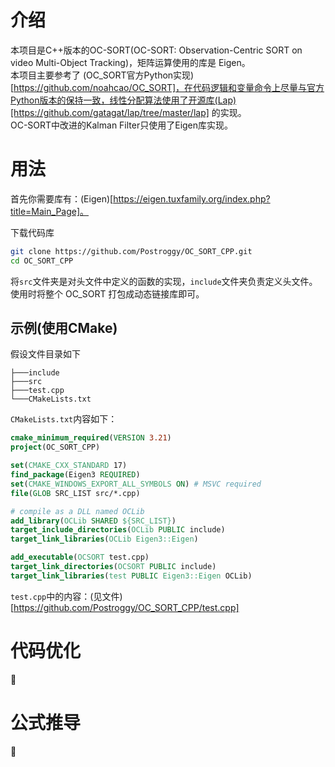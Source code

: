 # 介绍
本项目是C++版本的OC-SORT(OC-SORT: Observation-Centric SORT on video Multi-Object Tracking)，矩阵运算使用的库是 Eigen。  
本项目主要参考了 (OC_SORT官方Python实现)[https://github.com/noahcao/OC_SORT]，在代码逻辑和变量命令上尽量与官方Python版本的保持一致，线性分配算法使用了开源库(Lap)[https://github.com/gatagat/lap/tree/master/lap] 的实现。  
OC-SORT中改进的Kalman Filter只使用了Eigen库实现。


# 用法
首先你需要库有：(Eigen)[https://eigen.tuxfamily.org/index.php?title=Main_Page]。

下载代码库
```bash
git clone https://github.com/Postroggy/OC_SORT_CPP.git
cd OC_SORT_CPP
```
将`src`文件夹是对头文件中定义的函数的实现，`include`文件夹负责定义头文件。使用时将整个 OC_SORT 打包成动态链接库即可。  
## 示例(使用CMake)
假设文件目录如下
```text
├───include
├───src
├───test.cpp
└───CMakeLists.txt
```

`CMakeLists.txt`内容如下：
```cmake
cmake_minimum_required(VERSION 3.21)
project(OC_SORT_CPP)

set(CMAKE_CXX_STANDARD 17)
find_package(Eigen3 REQUIRED)
set(CMAKE_WINDOWS_EXPORT_ALL_SYMBOLS ON) # MSVC required
file(GLOB SRC_LIST src/*.cpp)

# compile as a DLL named OCLib
add_library(OCLib SHARED ${SRC_LIST})
target_include_directories(OCLib PUBLIC include)
target_link_libraries(OCLib Eigen3::Eigen)

add_executable(OCSORT test.cpp)
target_link_directories(OCSORT PUBLIC include)
target_link_libraries(test PUBLIC Eigen3::Eigen OCLib)
```

`test.cpp`中的内容：(见文件)[https://github.com/Postroggy/OC_SORT_CPP/test.cpp]

# 代码优化
:construction:

# 公式推导
:construction:



